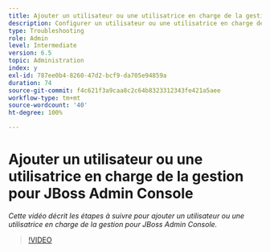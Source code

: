 ```yaml
---
title: Ajouter un utilisateur ou une utilisatrice en charge de la gestion pour JBoss Admin Console
description: Configurer un utilisateur ou une utilisatrice en charge de la gestion pour JBoss Admin Console
type: Troubleshooting
role: Admin
level: Intermediate
version: 6.5
topic: Administration
index: y
exl-id: 787ee0b4-8260-47d2-bcf9-da705e94859a
duration: 74
source-git-commit: f4c621f3a9caa8c2c64b8323312343fe421a5aee
workflow-type: tm+mt
source-wordcount: '40'
ht-degree: 100%

---
```


# Ajouter un utilisateur ou une utilisatrice en charge de la gestion pour JBoss Admin Console

*Cette vidéo décrit les étapes à suivre pour ajouter un utilisateur ou une utilisatrice en charge de la gestion pour JBoss Admin Console.*

>[!VIDEO](https://video.tv.adobe.com/v/335484?quality=12&learn=on)
